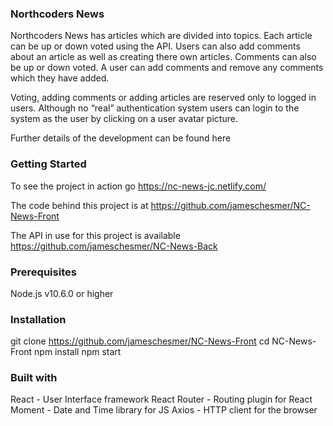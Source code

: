 ### Northcoders News

Northcoders News has articles which are divided into topics. Each article can be up or down voted using the API. Users can also add comments about an article as well as creating there own articles. Comments can also be up or down voted. A user can add comments and remove any comments which they have added.

Voting, adding comments or adding articles are reserved only to logged in users. Although no “real” authentication system users can login to the system as the user by clicking on a user avatar picture.

Further details of the development can be found here

### Getting Started

To see the project in action go https://nc-news-jc.netlify.com/

The code behind this project is at https://github.com/jameschesmer/NC-News-Front

The API in use for this project is available https://github.com/jameschesmer/NC-News-Back

### Prerequisites

Node.js v10.6.0 or higher

### Installation

git clone https://github.com/jameschesmer/NC-News-Front
cd NC-News-Front
npm install
npm start

### Built with

React - User Interface framework
React Router - Routing plugin for React
Moment - Date and Time library for JS
Axios - HTTP client for the browser